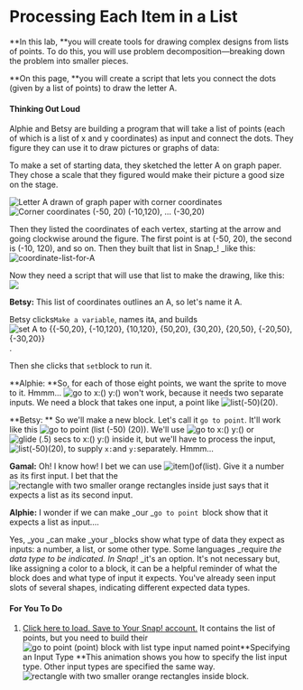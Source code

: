 # Processing Each Item in a List

**In this lab, **you will create tools for drawing complex designs from lists of points. To do this, you will use problem decomposition—breaking down the problem into smaller pieces.

**On this page, **you will create a script that lets you connect the dots \(given by a list of points\) to draw the letter A.

#### Thinking Out Loud

Alphie and Betsy are building a program that will take a list of points \(each of which is a list of x and y coordinates\) as input and connect the dots. They figure they can use it to draw pictures or graphs of data:

To make a set of starting data, they sketched the letter A on graph paper. They chose a scale that they figured would make their picture a good size on the stage.

![](http://bjc.edc.org/bjc-r/img/2-complexity/U2ImageVideoAddendum_img/AonGraphPaper2.PNG "Letter A drawn of graph paper with corner coordinates")![](http://bjc.edc.org/bjc-r/img/2-complexity/U2ImageVideoAddendum_img/AonGraphPaper3.PNG "Corner coordinates \(-50, 20\) \(-10,120\), ... \(-30,20\)")

Then they listed the coordinates of each vertex, starting at the arrow and going clockwise around the figure. The first point is at \(-50, 20\), the second is \(-10, 120\), and so on. Then they built that list in Snap\_! \_like this:![](http://bjc.edc.org/bjc-r/img/3-lists/coordinate-list-for-A.png "coordinate-list-for-A")

Now they need a script that will use that list to make the drawing, like this: ![](http://bjc.edc.org/bjc-r/img/3-lists/drawA.gif)

**Betsy:** This list of coordinates outlines an A, so let's name it A.

Betsy clicks`Make a variable`, names it`A`, and builds![](http://bjc.edc.org/bjc-r/img/3-lists/A.png "set A to {{-50,20}, {-10,120}, {10,120}, {50,20}, {30,20}, {20,50}, {-20,50}, {-30,20}}").

Then she clicks that `set`block to run it.

**Alphie: **So, for each of those eight points, we want the sprite to move to it. Hmmm... ![](http://bjc.edc.org/bjc-r/img/2-complexity/go-to-x%28%29-y%28%29.png "go to x:\(\) y:\(\)") won't work, because it needs two separate inputs. We need a block that takes one input, a point like ![](http://bjc.edc.org/bjc-r/img/2-complexity/list%28-50%29%2820%29.png "list\(-50\)\(20\)").

**Betsy: ** So we'll make a new block. Let's call it `go to point`. It'll work like this ![](http://bjc.edc.org/bjc-r/img/2-complexity/go-to-point%28list%28-50%29%2820%29%29.png "go to point \(list \(-50\) \(20\)\)"). We'll use ![](http://bjc.edc.org/bjc-r/img/2-complexity/go-to-x%28%29-y%28%29.png "go to x:\(\) y:\(\)") or ![](http://bjc.edc.org/bjc-r/img/2-complexity/glide%28.5%29secs-to-x%28%29-y%28%29.png "glide \(.5\) secs to x:\(\) y:\(\)") inside it, but we'll have to process the input, ![](http://bjc.edc.org/bjc-r/img/2-complexity/list%28-50%29%2820%29.png "list\(-50\)\(20\)"), to supply `x:`and `y:`separately. Hmmm...

**Gamal:** Oh! I know how! I bet we can use ![](http://bjc.edc.org/bjc-r/img/2-complexity/item%28%29of%28list%29.png "item\(\)of\(list\)"). Give it a number as its first input. I bet that the ![](http://bjc.edc.org/bjc-r/img/3-lists/list_input_slot.png "rectangle with two smaller orange rectangles inside") just says that it expects a list as its second input.

**Alphie:** I wonder if we can make _our _`go to point `block show that it expects a list as input....



Yes, _you _can make _your _blocks show what type of data they expect as inputs: a number, a list, or some other type. Some languages _require _the data type to be indicated. In Snap_! _it's an option. It's not necessary but, like assigning a color to a block, it can be a helpful reminder of what the block does and what type of input it expects. You've already seen input slots of several shapes, indicating different expected data types.

#### For You To Do

1. [Click here to load. Save to Your Snap! account.](http://snap.berkeley.edu/snapsource/snap.html#open:http://bjc.edc.org/bjc-r/prog/2-complexity/U2L2-DrawShape.xml) It contains the list of points, but you need to build their![](http://bjc.edc.org/bjc-r/img/2-complexity/go-to-point-point.png "go to point \(point\) block with list type input named point")**Specifying an Input Type **This animation shows you how to specify the list input type. Other input types are specified the same way. ![](http://bjc.edc.org/bjc-r/img/3-lists/list_input_slot.png "rectangle with two smaller orange rectangles inside") block. 



